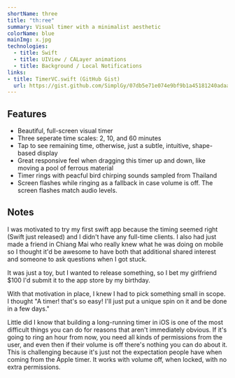 ```yaml
---
shortName: three
title: "th:ree"
summary: Visual timer with a minimalist aesthetic
colorName: blue
mainImg: x.jpg
technologies:
  - title: Swift
  - title: UIView / CALayer animations
  - title: Background / Local Notifications
links:
- title: TimerVC.swift (GitHub Gist)
  url: https://gist.github.com/SimplGy/07db5e71e074e9bf9b1a45181240adaa
---
```


## Features

* Beautiful, full-screen visual timer
* Three seperate time scales: 2, 10, and 60 minutes
* Tap to see remaining time, otherwise, just a subtle, intuitive, shape-based display
* Great responsive feel when dragging this timer up and down, like moving a pool of ferrous material
* Timer rings with peacful bird chirping sounds sampled from Thailand
* Screen flashes while ringing as a fallback in case volume is off. The screen flashes match audio levels.

## Notes

I was motivated to try my first swift app because the timing seemed right (Swift just released) and I didn't have any full-time clients. I also had just made a friend in Chiang Mai who really knew what he was doing on mobile so I thought it'd be awesome to have both that additional shared interest and someone to ask questions when I got stuck.

It was just a toy, but I wanted to release something, so I bet my girlfriend $100 I'd submit it to the app store by my birthday.

With that motivation in place, I knew I had to pick something small in scope. I thought "A timer! that's so easy! I'll just put a unique spin on it and be done in a few days."

Little did I know that building a long-running timer in iOS is one of the most difficult things you can do for reasons that aren't immediately obvious. If it's going to ring an hour from now, you need all kinds of permissions from the user, and even then if their volume is off there's nothing you can do about it. This is challenging because it's just not the expectation people have when coming from the Apple timer. It works with volume off, when locked, with no extra permissions.